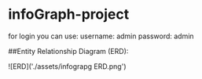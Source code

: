 # infoGraph-project

for login you can use:
username: admin
password: admin

##Entity Relationship Diagram (ERD):

![ERD]('./assets/infograpg ERD.png')  
